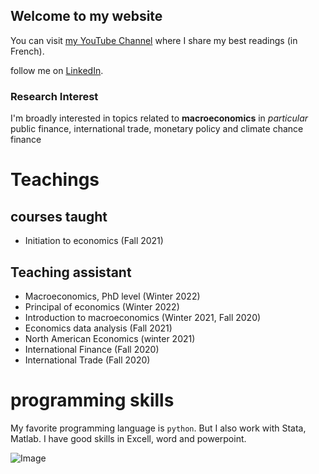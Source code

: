 ## Welcome to my website

You can visit [my YouTube Channel](https://cutt.ly/VScY1pS) where I share my best readings (in French).

follow me on [LinkedIn](https://www.linkedin.com/feed/).

### Research Interest

I'm broadly interested in topics related to **macroeconomics** in _particular_ public finance, international trade, monetary policy and climate chance finance


# Teachings
## courses taught 
- Initiation to economics (Fall 2021)
## Teaching assistant

- Macroeconomics, PhD level (Winter 2022) 
- Principal of economics (Winter 2022)
- Introduction to macroeconomics (Winter 2021, Fall 2020)
- Economics data analysis (Fall 2021)
- North American Economics (winter 2021)
- International Finance (Fall 2020)
- International Trade (Fall 2020)

# programming skills
My favorite programming language is `python`. But I also work with Stata, Matlab. I have good skills in Excell, word and powerpoint. 



![Image](src)




